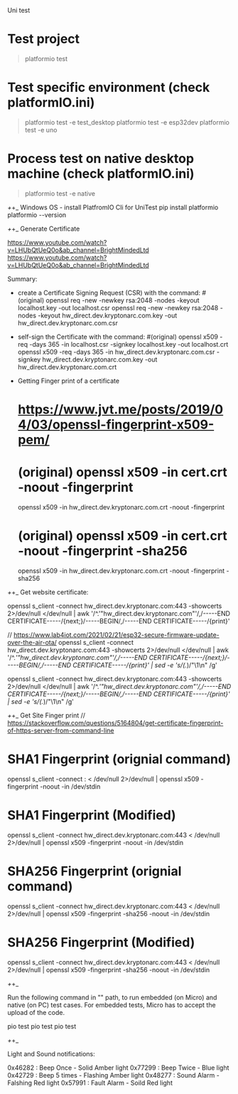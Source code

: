 Uni test 
<!-- https://github.com/platformio/platformio-examples/tree/develop/unit-testing/calculator -->

# Test project
> platformio test

# Test specific environment (check platformIO.ini)
> platformio test -e test_desktop
> platformio test -e esp32dev
> platformio test -e uno

# Process test on native desktop machine (check platformIO.ini)
> platformio test -e native

_+_+_
Windows OS - install PlatfromIO Cli for UniTest
pip install platformio
platformio --version

_+_+_ Generate Certificate

https://www.youtube.com/watch?v=LHUbQtUeQ0o&ab_channel=BrightMindedLtd
https://www.youtube.com/watch?v=LHUbQtUeQ0o&ab_channel=BrightMindedLtd

Summary:
- create a Certificate Signing Request (CSR) with the command:
#(original) openssl req -new -newkey rsa:2048 -nodes -keyout localhost.key -out localhost.csr
 openssl req -new -newkey rsa:2048 -nodes -keyout hw_direct.dev.kryptonarc.com.key -out hw_direct.dev.kryptonarc.com.csr

- self-sign the Certificate with the command:
 #(original) openssl x509 -req -days 365 -in localhost.csr -signkey localhost.key -out localhost.crt
 openssl x509 -req -days 365 -in hw_direct.dev.kryptonarc.com.csr -signkey hw_direct.dev.kryptonarc.com.key -out hw_direct.dev.kryptonarc.com.crt


 - Getting Finger print of a certificate
 	# https://www.jvt.me/posts/2019/04/03/openssl-fingerprint-x509-pem/
 	
 	# (original) openssl x509 -in cert.crt -noout -fingerprint
 	openssl x509 -in hw_direct.dev.kryptonarc.com.crt -noout -fingerprint
	
	# (original) openssl x509 -in cert.crt -noout -fingerprint -sha256
	openssl x509 -in hw_direct.dev.kryptonarc.com.crt -noout -fingerprint -sha256


_+_+_
Get website certificate:

openssl s_client -connect hw_direct.dev.kryptonarc.com:443 -showcerts 2>/dev/null </dev/null | awk '/^.'"hw_direct.dev.kryptonarc.com"'/,/-----END CERTIFICATE-----/{next;}/-----BEGIN/,/-----END CERTIFICATE-----/{print}'


// https://www.lab4iot.com/2021/02/21/esp32-secure-firmware-update-over-the-air-ota/
openssl s_client -connect hw_direct.dev.kryptonarc.com:443 -showcerts 2>/dev/null </dev/null | awk '/^.*'"hw_direct.dev.kryptonarc.com"'/,/-----END CERTIFICATE-----/{next;}/-----BEGIN/,/-----END CERTIFICATE-----/{print}' | sed -e 's/\(.*\)/\"\1\\n\" /g'

openssl s_client -connect hw_direct.dev.kryptonarc.com:443 -showcerts 2>/dev/null </dev/null | awk '/^.*'"hw_direct.dev.kryptonarc.com"'/,/-----END CERTIFICATE-----/{next;}/-----BEGIN/,/-----END CERTIFICATE-----/{print}' | sed -e 's/\(.*\)/\"\1\\n\" /g'

_+_+_ Get Site Finger print
// https://stackoverflow.com/questions/5164804/get-certificate-fingerprint-of-https-server-from-command-line

# SHA1 Fingerprint (orignial command)
openssl s_client -connect <host>:<port> < /dev/null 2>/dev/null | openssl x509 -fingerprint -noout -in /dev/stdin
# SHA1 Fingerprint (Modified)
openssl s_client -connect hw_direct.dev.kryptonarc.com:443 < /dev/null 2>/dev/null | openssl x509 -fingerprint -noout -in /dev/stdin

# SHA256 Fingerprint (orignial command)
openssl s_client -connect hw_direct.dev.kryptonarc.com:443 < /dev/null 2>/dev/null | openssl x509 -fingerprint -sha256 -noout -in /dev/stdin
# SHA256 Fingerprint (Modified)
openssl s_client -connect hw_direct.dev.kryptonarc.com:443 < /dev/null 2>/dev/null | openssl x509 -fingerprint -sha256 -noout -in /dev/stdin


_+_+_



Run the following command in "" path, to run embedded (on Micro) and native (on PC) test cases.
For embedded tests, Micro has to accept the upload of the code.

pio test 
pio test 
pio test 


_+_+_

Light and Sound notifications:

0x46282 : Beep Once - Solid Amber light
0x77299 : Beep Twice - Blue light
0x42729 : Beep 5 times - Flashing Amber light
0x48277 : Sound Alarm - Falshing Red light
0x57991 : Fault Alarm - Soild Red light



